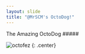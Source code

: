```yaml
---
layout: slide
title: "@MrSCM's OctoDog!"
---
```


The Amazing OctoDog #####

![octofez](https://octodex.github.com/images/octofez.png)
{: .center}
